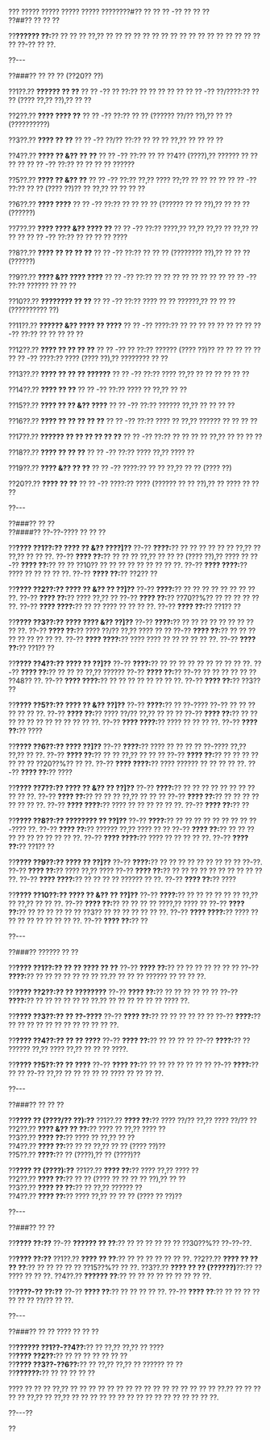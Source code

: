 ??? ????? ????? ????? ????? ????????#?? ?? ?? ?? -?? ?? ?? ??  
??##?? ?? ?? ??  

??**?????? ??:**?? ?? ?? ?? ??,?? ?? ?? ?? ?? ?? ?? ?? ?? ?? ?? ?? ?? ?? ?? ?? ?? ?? ?? ??-?? ?? ??.

??---

??###?? ?? ?? ?? (??20?? ??)

??1??.?? **?????? ?? ??**
??  ?? -?? ?? ??:?? ?? ?? ?? ?? ??
??  ?? -?? ??/????:?? ?? ?? (???? ??,?? ??),?? ?? ??

??2??.?? **???? ???? ??**
??  ?? -?? ??:?? ?? ?? (?????? ??/?? ??),?? ?? ?? (??????????)

??3??.?? **???? ?? ??**
??  ?? -?? ??/?? ??:?? ?? ?? ?? ??,?? ?? ?? ?? ??

??4??.?? **???? ?? &?? ?? ??**
??  ?? -?? ??:?? ?? ?? ??4?? (????),?? ?????? ?? ?? ?? ??
??  ?? -?? ??:?? ?? ?? ?? ?? ??????

??5??.?? **???? ?? &?? ??**
??  ?? -?? ??:?? ??,?? ???? ??;?? ?? ?? ?? ??
??  ?? -?? ??:?? ?? ?? (???? ??)?? ?? ??,?? ?? ?? ?? ??

??6??.?? **???? ????**
??  ?? -?? ??:?? ?? ?? ?? ?? (?????? ?? ?? ??),?? ?? ?? ?? (??????)

??7??.?? **???? ???? &?? ???? ??**
??  ?? -?? ??:?? ????,?? ??,?? ??,?? ?? ??,?? ?? ?? ??
??  ?? -?? ??:?? ?? ?? ?? ?? ????

??8??.?? **???? ?? ?? ?? ??**
??  ?? -?? ??:?? ?? ?? ?? (???????? ??),?? ?? ?? ?? (??????)

??9??.?? **???? &?? ???? ????**
??  ?? -?? ??:?? ?? ?? ?? ?? ?? ?? ?? ??
??  ?? -?? ??:?? ?????? ?? ?? ??

??10??.?? **???????? ?? ??**
??   ?? -?? ??:?? ???? ?? ?? ??????,?? ?? ?? ?? (?????????? ??)

??11??.?? **?????? &?? ???? ?? ????**
??   ?? -?? ????:?? ?? ?? ?? ?? ?? ?? ??
??   ?? -?? ??:?? ?? ?? ?? ?? ??

??12??.?? **???? ?? ?? ?? ??**
??   ?? -?? ?? ??:?? ?????? (???? ??)?? ?? ?? ?? ?? ??
??   ?? -?? ????:?? ???? (???? ??),?? ???????? ?? ??

??13??.?? **???? ?? ?? ?? ??????**
??   ?? -?? ??:?? ???? ??,?? ?? ?? ?? ?? ?? ??

??14??.?? **???? ?? ??**
??   ?? -?? ??:?? ???? ?? ??,?? ?? ??

??15??.?? **???? ?? ?? &?? ????**
??   ?? -?? ??:?? ?????? ??,?? ?? ?? ?? ??

??16??.?? **???? ?? ?? ?? ?? ??**
??   ?? -?? ??:?? ???? ?? ??,?? ?????? ?? ?? ?? ??

??17??.?? **?????? ?? ?? ?? ?? ?? ??**
??   ?? -?? ??:?? ?? ?? ?? ?? ??,?? ?? ?? ?? ??

??18??.?? **???? ?? ?? ??**
??   ?? -?? ??:?? ???? ??,?? ???? ??

??19??.?? **???? &?? ?? ??**
??   ?? -?? ????:?? ?? ?? ??,?? ?? ?? (???? ??)

??20??.?? **???? ?? ??**
??   ?? -?? ????:?? ???? (?????? ?? ?? ??),?? ?? ???? ?? ?? ??  

??---

??###?? ?? ??  
??####?? ??-??-???? ?? ?? ??

??**???? ??1??:?? ???? ?? &?? ????]??**
??-?? **????:**?? ?? ?? ?? ?? ?? ?? ??,?? ?? ??,?? ?? ?? ??.
??-?? **???? ??:**?? ?? ?? ?? ??,?? ?? ?? ?? (???? ??),?? ???? ??
??-?? **???? ??:**?? ?? ?? ??10?? ?? ?? ?? ?? ?? ?? ?? ?? ??.
??-?? **???? ????:**?? ???? ?? ?? ?? ?? ??.
??-?? **???? ??:**?? ??2?? ??

??**???? ??2??:?? ???? ?? &?? ?? ??]??**
??-?? **????:**?? ?? ?? ?? ?? ?? ?? ?? ?? ??.
??-?? **???? ??:**?? ???? ??,?? ??
??-?? **???? ??:**?? ??70??%?? ?? ?? ?? ?? ?? ??.
??-?? **???? ????:**?? ?? ?? ???? ?? ?? ?? ??.
??-?? **???? ??:**?? ??1?? ??

??**???? ??3??:?? ???? ???? &?? ??]??**
??-?? **????:**?? ?? ?? ?? ?? ?? ?? ?? ?? ?? ??.
??-?? **???? ??:**?? ???? ??/?? ??,?? ???? ?? ??
??-?? **???? ??:**?? ?? ?? ?? ?? ?? ?? ?? ?? ??.
??-?? **???? ????:**?? ???? ???? ?? ?? ?? ?? ?? ??.
??-?? **???? ??:**?? ??1?? ??

??**???? ??4??:?? ???? ?? ??]??**
??-?? **????:**?? ?? ?? ?? ?? ?? ?? ?? ?? ?? ??.
??-?? **???? ??:**?? ?? ?? ?? ??,?? ??????
??-?? **???? ??:**?? ??-?? ?? ?? ?? ?? ?? ?? ??48?? ??.
??-?? **???? ????:**?? ?? ?? ?? ?? ?? ?? ?? ??.
??-?? **???? ??:**?? ??3?? ??

??**???? ??5??:?? ???? ?? &?? ??]??**
??-?? **????:**?? ?? ??-???? ??-?? ?? ?? ?? ?? ?? ?? ??.
??-?? **???? ??:**?? ???? ??/?? ??,?? ?? ?? ??
??-?? **???? ??:**?? ?? ?? ?? ?? ?? ?? ?? ?? ?? ?? ?? ??.
??-?? **???? ????:**?? ???? ?? ?? ?? ??.
??-?? **???? ??:**?? ????

??**???? ??6??:?? ???? ??]??**
??-?? **????:**?? ???? ?? ?? ?? ?? ??-???? ??,?? ??,?? ?? ??.
??-?? **???? ??:**?? ?? ?? ??,?? ?? ?? ??
??-?? **???? ??:**?? ?? ?? ?? ?? ?? ?? ?? ??20??%?? ?? ??.
??-?? **???? ????:**?? ???? ?????? ?? ?? ?? ?? ??.
??-?? **???? ??:**?? ????

??**???? ??7??:?? ???? ?? &?? ?? ??]??**
??-?? **????:**?? ?? ?? ?? ?? ?? ?? ?? ?? ?? ?? ??.
??-?? **???? ??:**?? ?? ?? ?? ??,?? ?? ?? ??
??-?? **???? ??:**?? ?? ?? ?? ?? ?? ?? ?? ??.
??-?? **???? ????:**?? ???? ?? ?? ?? ?? ?? ??.
??-?? **???? ??:**?? ??

??**???? ??8??:?? ???????? ?? ??]??**
??-?? **????:**?? ?? ?? ?? ?? ?? ?? ?? ?? ??-???? ??.
??-?? **???? ??:**?? ?????? ??,?? ???? ?? ??
??-?? **???? ??:**?? ?? ?? ?? ?? ?? ?? ?? ?? ?? ?? ??.
??-?? **???? ????:**?? ???? ?? ?? ?? ?? ??.
??-?? **???? ??:**?? ??1?? ??

??**???? ??9??:?? ???? ?? ??]??**
??-?? **????:**?? ?? ?? ?? ?? ?? ?? ?? ?? ?? ??-??.
??-?? **???? ??:**?? ???? ??,?? ????
??-?? **???? ??:**?? ?? ?? ?? ?? ?? ?? ?? ?? ?? ?? ??.
??-?? **???? ????:**?? ?? ?? ?? ?? ?????? ?? ??.
??-?? **???? ??:**?? ????

??**???? ??10??:?? ???? ?? &?? ?? ??]??**
??-?? **????:**?? ?? ?? ?? ?? ?? ?? ??,?? ?? ??,?? ?? ?? ??.
??-?? **???? ??:**?? ?? ?? ?? ?? ????,?? ???? ??
??-?? **???? ??:**?? ?? ?? ?? ?? ?? ?? ??3?? ?? ?? ?? ?? ?? ?? ??.
??-?? **???? ????:**?? ???? ?? ?? ?? ?? ?? ?? ?? ?? ??.
??-?? **???? ??:**?? ??

??---

??###?? ?????? ?? ??  

??**???? ??1??:?? ?? ?? ???? ?? ??**
??-?? **???? ??:**?? ?? ?? ?? ?? ?? ?? ??
??-?? **????:**?? ?? ?? ?? ?? ?? ?? ?? ??.?? ?? ?? ?? ?????? ?? ?? ?? ??.

??**???? ??2??:?? ?? ????????**
??-?? **???? ??:**?? ?? ?? ?? ?? ?? ??
??-?? **????:**?? ?? ?? ?? ?? ?? ?? ??.?? ?? ?? ?? ?? ?? ?? ???? ??.

??**???? ??3??:?? ?? ??-????**
??-?? **???? ??:**?? ?? ?? ?? ?? ?? ??
??-?? **????:**?? ?? ?? ?? ?? ?? ?? ?? ?? ?? ?? ?? ??.

??**???? ??4??:?? ?? ?? ????**
??-?? **???? ??:**?? ?? ?? ?? ??
??-?? **????:**?? ?? ?????? ??,?? ???? ??,?? ?? ?? ?? ????.

??**???? ??5??:?? ?? ????**
??-?? **???? ??:**?? ?? ?? ?? ?? ?? ?? ??
??-?? **????:**?? ?? ?? ??-?? ??,?? ?? ?? ?? ?? ?? ???? ?? ?? ?? ??.

??---

??###?? ?? ?? ??  

??**???? ?? (????/?? ??):??**
??1??.?? **???? ??:**?? ???? ??/?? ??,?? ???? ??/?? ??  
??2??.?? **???? &?? ?? ??:**?? ???? ?? ??,?? ???? ??  
??3??.?? **???? ??:**?? ???? ?? ??,?? ?? ??  
??4??.?? **???? ??:**?? ?? ?? ??,?? ?? ?? (???? ??)??  
??5??.?? **????:**?? ?? (????),?? ?? (????)??  

??**???? ?? (????):??**
??1??.?? **???? ??:**?? ???? ??,?? ???? ??  
??2??.?? **???? ??:**?? ?? ?? (???? ?? ?? ?? ?? ??),?? ?? ??  
??3??.?? **???? ?? ??:**?? ?? ??,?? ?????? ??  
??4??.?? **???? ??:**?? ???? ??,?? ?? ?? ?? (???? ?? ??)??  

??---

??###?? ?? ??

??**???? ??:??**
??-?? **?????? ?? ??**:?? ?? ?? ?? ?? ?? ?? ??30??%?? ??-??-??.

??**???? ??:??**
??1??.?? **???? ?? ??**:?? ?? ?? ?? ?? ?? ?? ??.
??2??.?? **???? ?? ?? ?? ??**:?? ?? ?? ?? ?? ?? ??15??%?? ?? ??.
??3??.?? **???? ?? ?? (??????)**??:?? ?? ???? ?? ?? ??.
??4??.?? **?????? ??**:?? ?? ?? ?? ?? ?? ?? ?? ?? ??.

??**????-?? ??:??**
??-?? **???? ??**:?? ?? ?? ?? ?? ??.
??-?? **???? ??**:?? ?? ?? ?? ?? ?? ?? ?? ??/?? ?? ??.

??---

??###?? ?? ?? ???? ?? ?? ??

??**?????? ??1??-??4??:**?? ?? ??,?? ??,?? ?? ????  
??**???? ??2??:**?? ?? ?? ?? ?? ?? ?? ??  
??**???? ??3??-??6??:**?? ?? ??,?? ??,?? ?? ?????? ?? ??  
??**??????:**?? ?? ?? ?? ?? ??  

???? ?? ?? ?? ??,?? ?? ?? ?? ?? ?? ?? ?? ?? ?? ?? ?? ?? ?? ?? ?? ?? ??.?? ?? ?? ?? ?? ?? ??,?? ?? ??,?? ?? ?? ?? ?? ?? ?? ?? ?? ?? ?? ?? ?? ?? ?? ?? ??.

??---??

??